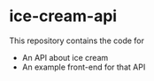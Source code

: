 # ice-cream-api

This repository contains the code for

- An API about ice cream
- An example front-end for that API
